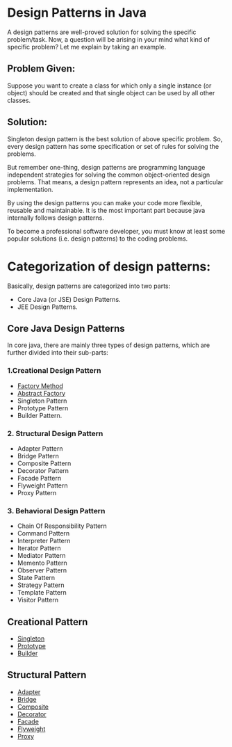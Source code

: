 # Design Patterns in Java
A design patterns are well-proved solution for solving the specific problem/task. Now, a question will be arising in your mind what kind of specific problem? Let me explain by taking an example.

## Problem Given:
Suppose you want to create a class for which only a single instance (or object) should be created and that single object can be used by all other classes.

## Solution:
Singleton design pattern is the best solution of above specific problem. So, every design pattern has some specification or set of rules for solving the problems.

But remember one-thing, design patterns are programming language independent strategies for solving the common object-oriented design problems. That means, a design pattern represents an idea, not a particular implementation.

By using the design patterns you can make your code more flexible, reusable and maintainable. It is the most important part because java internally follows design patterns.

To become a professional software developer, you must know at least some popular solutions (i.e. design patterns) to the coding problems.

# Categorization of design patterns:
Basically, design patterns are categorized into two parts:

- Core Java (or JSE) Design Patterns.
- JEE Design Patterns.

## Core Java Design Patterns
In core java, there are mainly three types of design patterns, which are further divided into their sub-parts:

### 1.Creational Design Pattern
- [Factory Method](Creational/Factory)
- [Abstract Factory](Creational/Abstract_Factory)
- Singleton Pattern
- Prototype Pattern
- Builder Pattern.
### 2. Structural Design Pattern
- Adapter Pattern
- Bridge Pattern
- Composite Pattern
- Decorator Pattern
- Facade Pattern
- Flyweight Pattern
- Proxy Pattern
### 3. Behavioral Design Pattern
- Chain Of Responsibility Pattern
- Command Pattern
- Interpreter Pattern
- Iterator Pattern
- Mediator Pattern
- Memento Pattern
- Observer Pattern
- State Pattern
- Strategy Pattern
- Template Pattern
- Visitor Pattern


## Creational Pattern
 - [Singleton](Creational/Singleton/README.md)
 - [Prototype](Creational/Prototype/README.md)
 - [Builder](Creational/Builder/README.md)
## Structural Pattern
 - [Adapter](Structural/Adapter/README.md)
 - [Bridge](Structural/Bridge/README.md)
 - [Composite](Structural/Composite/README.md)
 - [Decorator](Structural/Decorator/README.md)
 - [Facade](Structural/Facade/README.md)
 - [Flyweight](Structural/Fly_Weight/README.md)
 - [Proxy](Structural/Proxy/README.md)
